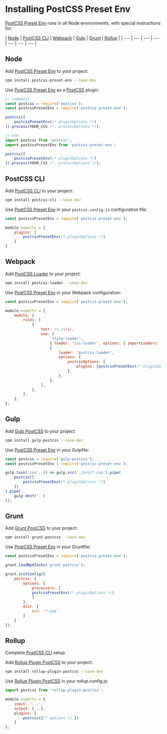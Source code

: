 # Installing PostCSS Preset Env

[PostCSS Preset Env] runs in all Node environments, with special instructions for:

| [Node](#node) | [PostCSS CLI](#postcss-cli) | [Webpack](#webpack) | [Gulp](#gulp) | [Grunt](#grunt) | [Rollup](#rollup) |
| --- | --- | --- | --- | --- | --- | --- |

## Node

Add [PostCSS Preset Env] to your project:

```bash
npm install postcss-preset-env --save-dev
```

Use [PostCSS Preset Env] as a [PostCSS] plugin:

```js
// commonjs
const postcss = require('postcss');
const postcssPresetEnv = require('postcss-preset-env');

postcss([
	postcssPresetEnv(/* pluginOptions */)
]).process(YOUR_CSS /*, processOptions */);
```

```js
// esm
import postcss from 'postcss';
import postcssPresetEnv from 'postcss-preset-env';

postcss([
	postcssPresetEnv(/* pluginOptions */)
]).process(YOUR_CSS /*, processOptions */);
```

## PostCSS CLI

Add [PostCSS CLI] to your project:

```bash
npm install postcss-cli --save-dev
```

Use [PostCSS Preset Env] in your `postcss.config.js` configuration file:

```js
const postcssPresetEnv = require('postcss-preset-env');

module.exports = {
	plugins: [
		postcssPresetEnv(/* pluginOptions */)
	]
}
```

## Webpack

Add [PostCSS Loader] to your project:

```bash
npm install postcss-loader --save-dev
```

Use [PostCSS Preset Env] in your Webpack configuration:

```js
const postcssPresetEnv = require('postcss-preset-env');

module.exports = {
	module: {
		rules: [
			{
				test: /\.css$/,
				use: [
					'style-loader',
					{ loader: 'css-loader', options: { importLoaders: 1 } },
					{
						loader: 'postcss-loader',
						options: {
							postcssOptions: {
								plugins: [postcssPresetEnv(/* pluginOptions */)],
							},
						},
					},
				],
			},
		],
	},
};
```

## Gulp

Add [Gulp PostCSS] to your project:

```bash
npm install gulp-postcss --save-dev
```

Use [PostCSS Preset Env] in your Gulpfile:

```js
const postcss = require('gulp-postcss');
const postcssPresetEnv = require('postcss-preset-env');

gulp.task('css', () => gulp.src('./src/*.css').pipe(
	postcss([
		postcssPresetEnv(/* pluginOptions */)
	])
).pipe(
	gulp.dest('.')
));
```

## Grunt

Add [Grunt PostCSS] to your project:

```bash
npm install grunt-postcss --save-dev
```

Use [PostCSS Preset Env] in your Gruntfile:

```js
const postcssPresetEnv = require('postcss-preset-env');

grunt.loadNpmTasks('grunt-postcss');

grunt.initConfig({
	postcss: {
		options: {
			processors: [
			postcssPresetEnv(/* pluginOptions */)
			]
		},
		dist: {
			src: '*.css'
		}
	}
});
```

## Rollup

Complete [PostCSS CLI](#postcss-cli) setup.

Add [Rollup Plugin PostCSS] to your project:

```bash
npm install rollup-plugin-postcss --save-dev
```

Use [Rollup Plugin PostCSS] in your rollup.config.js:

```js
import postcss from 'rollup-plugin-postcss';

module.exports = {
	input: '...',
	output: {...},
	plugins: [
		postcss({/* options */ })
	]
};
```

[Gulp PostCSS]: https://github.com/postcss/gulp-postcss
[Grunt PostCSS]: https://github.com/nDmitry/grunt-postcss
[PostCSS]: https://github.com/postcss/postcss
[PostCSS CLI]: https://github.com/postcss/postcss-cli
[PostCSS Loader]: https://github.com/postcss/postcss-loader
[PostCSS Preset Env]: https://github.com/csstools/postcss-plugins/tree/main/plugin-packs/postcss-preset-env
[Rollup Plugin PostCSS]: https://github.com/egoist/rollup-plugin-postcss

